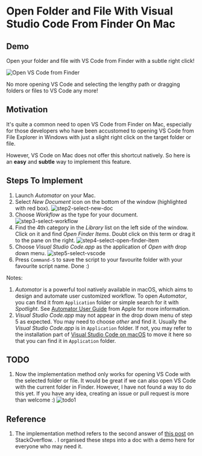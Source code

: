 # Open Folder and File With Visual Studio Code From Finder On Mac


## Demo
Open your folder and file with VS Code from Finder with a subtle right click!

![Open VS Code from Finder](https://github.com/nmrenyi/open-vscode-from-finder-on-mac/raw/main/pics/demo.gif)

No more opening VS Code and selecting the lengthy path or dragging folders or files to VS Code any more!

## Motivation
It's quite a common need to open VS Code from Finder on Mac, especially for those developers who have been accustomed to opening VS Code from File Explorer in Windows with just a slight right click on the target folder or file.

However, VS Code on Mac does not offer this shortcut natively. So here is an **easy** and **subtle** way to implement this feature.

## Steps To Implement
1. Launch *Automator* on your Mac. 
2. Select *New Document* icon on the bottom of the window (highlighted with red box). ![step2-select-new-doc](https://github.com/nmrenyi/open-vscode-from-finder-on-mac/raw/main/pics/step2-new-doc.png)
3. Choose *Workflow* as the type for your document. ![step3-select-workflow](https://github.com/nmrenyi/open-vscode-from-finder-on-mac/raw/main/pics/step3-select-workflow.png)
4. Find the 4th category in the *Library* list on the left side of the window. Click on it and find *Open Finder Items*. Doubt click on this term or drag it to the pane on the right. ![step4-select-open-finder-item](https://github.com/nmrenyi/open-vscode-from-finder-on-mac/raw/main/pics/step4-select-open-finder-item.png)
5. Choose *Visual Studio Code.app* as the application of *Open with* drop down menu. ![step5-select-vscode](https://github.com/nmrenyi/open-vscode-from-finder-on-mac/raw/main/pics/step5-select-vscode.png)
6. Press `Command-S` to save the script to your favourite folder with your favourite script name. Done :)

Notes:
1. *Automator* is a powerful tool natively available in macOS, which aims to design and automate user customized workflow. To open *Automator*, you can find it from `Application` folder or simple search for it with *Spotlight*. See [Automator User Guide](https://support.apple.com/guide/automator/welcome/mac) from Apple for more information.
2. *Visual Studio Code.app* may not appear in the drop down menu of step 5 as expected. You may need to choose *other* and find it. Usually the *Visual Studio Code.app* is in `Application` folder. If not, you may refer to the installation part of [Visual Studio Code on macOS](https://code.visualstudio.com/docs/setup/mac#_installation) to move it here so that you can find it in `Application` folder.

## TODO
1. Now the implementation method only works for opening VS Code with the selected folder or file. It would be great if we can also open VS Code with the current folder in Finder. However, I have not found a way to do this yet. If you have any idea, creating an issue or pull request is more than welcome :) ![todo1](https://github.com/nmrenyi/open-vscode-from-finder-on-mac/raw/main/pics/todo1.png)

## Reference
1. The implementation method refers to the second answer of [this post](https://stackoverflow.com/questions/64040393/open-a-folder-in-vscode-through-finder-in-macos) on StackOverflow. . I organised these steps into a doc with a demo here for everyone who may need it.
